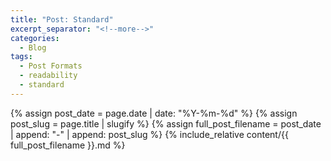 ```yaml
---
title: "Post: Standard"
excerpt_separator: "<!--more-->"
categories:
  - Blog
tags:
  - Post Formats
  - readability
  - standard
---
```


{% assign post_date = page.date | date: "%Y-%m-%d" %}
{% assign post_slug = page.title | slugify %}
{% assign full_post_filename = post_date | append: "-" | append: post_slug %} 
{% include_relative content/{{ full_post_filename }}.md %}
